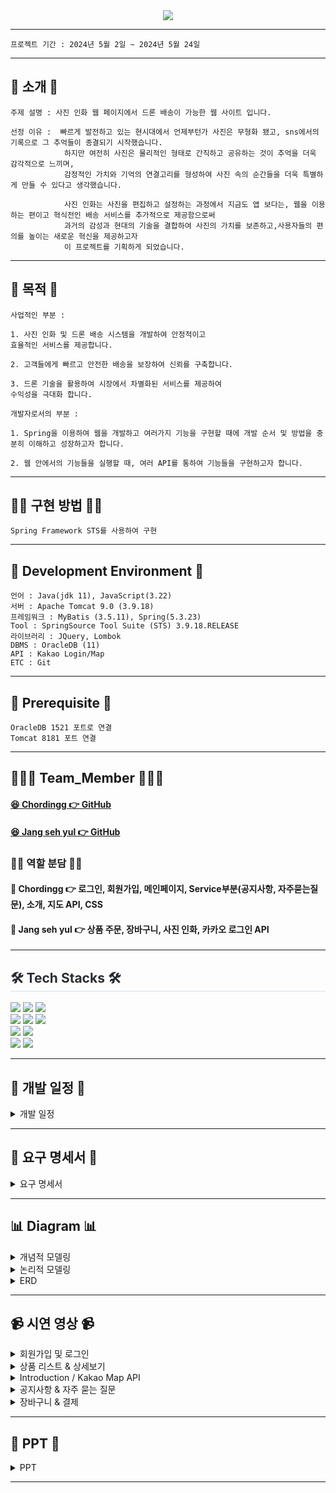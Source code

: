 
<div align= "center">
    <img src="https://capsule-render.vercel.app/api?type=rounded&color=0:a5bbe9,100:a4dbc6&height=180&text=Project%20Doong-doong%20✈️%20&animation=fadeIn&fontColor=000000&fontSize=40" />
    <div align= "center"> 
     </div>
</div>

***

```
프로젝트 기간 : 2024년 5월 2일 ~ 2024년 5월 24일
```
***


## 📌 소개 📌
```
주제 설명 : 사진 인화 웹 페이지에서 드론 배송이 가능한 웹 사이트 입니다.
```

```
선정 이유 :  빠르게 발전하고 있는 현시대에서 언제부턴가 사진은 무형화 됐고, sns에서의 기록으로 그 추억들이 종결되기 시작했습니다. 
            하지만 여전히 사진은 물리적인 형태로 간직하고 공유하는 것이 추억을 더욱 감각적으로 느끼며,  
            감정적인 가치와 기억의 연결고리를 형성하여 사진 속의 순간들을 더욱 특별하게 만들 수 있다고 생각했습니다.

            사진 인화는 사진을 편집하고 설정하는 과정에서 지금도 앱 보다는, 웹을 이용하는 편이고 혁식전인 배송 서비스를 추가적으로 제공함으로써 
            과거의 감성과 현대의 기술을 결합하여 사진의 가치를 보존하고,사용자들의 편의를 높이는 새로운 혁신을 제공하고자 
            이 프로젝트를 기획하게 되었습니다.
```
<hr>

## 👀 목적 👀
```
사업적인 부분 :

1. 사진 인화 및 드론 배송 시스템을 개발하여 안정적이고 
효율적인 서비스를 제공합니다.

2. 고객들에게 빠르고 안전한 배송을 보장하여 신뢰를 구축합니다.

3. 드론 기술을 활용하여 시장에서 차별화된 서비스를 제공하여
수익성을 극대화 합니다.
```

```
개발자로서의 부분 :

1. Spring을 이용하여 웹을 개발하고 여러가지 기능을 구현할 때에 개발 순서 및 방법을 충분히 이해하고 성장하고자 합니다.

2. 웹 안에서의 기능들을 실행할 때, 여러 API를 통하여 기능들을 구현하고자 합니다.
```
<hr>

## 👨‍💻 구현 방법 👩‍💻
```
Spring Framework STS를 사용하여 구현
```

<hr>



## 🔧 Development Environment 🔧
```
언어 : Java(jdk 11), JavaScript(3.22)
서버 : Apache Tomcat 9.0 (3.9.18)
프레임워크 : MyBatis (3.5.11), Spring(5.3.23)
Tool : SpringSource Tool Suite (STS) 3.9.18.RELEASE
라이브러리 : JQuery, Lombok
DBMS : OracleDB (11)
API : Kakao Login/Map
ETC : Git
```

<hr>

## 🔔 Prerequisite 🔔
```
OracleDB 1521 포트로 연결 
Tomcat 8181 포트 연결
```

<hr>

## 👨‍👦‍👦 Team_Member 👨‍👦‍👦

#### [😆 Chordingg 👉 GitHub](https://github.com/Chordingg)
#### [😆 Jang seh yul 👉 GitHub](https://github.com/jangseyeol)

### 🙋‍♂️ 역할 분담 🙋‍♀️

#### 🔨 Chordingg 👉 로그인, 회원가입, 메인페이지, Service부분(공지사항, 자주묻는질문), 소개, 지도 API, CSS
#### 🔨 Jang seh yul 👉 상품 주문, 장바구니, 사진 인화, 카카오 로그인 API

<hr>

<div style="text-align: left;">
    <h2 style="border-bottom: 1px solid #d8dee4; color: #282d33;">🛠️ Tech Stacks 🛠️</h2> 
<img src="https://img.shields.io/badge/HTML5-E34F26?style=for-the-badge&logo=HTML5&logoColor=white">
<img src="https://img.shields.io/badge/CSS3-1572B6?style=for-the-badge&logo=CSS3&logoColor=white">
<img src="https://img.shields.io/badge/Java-007396?style=for-the-badge&logo=Java&logoColor=white">     
    
<br>

<img src="https://img.shields.io/badge/Javascript-F7DF1E?style=for-the-badge&logo=Javascript&logoColor=white">
<img src="https://img.shields.io/badge/jquery-%230769AD.svg?style=for-the-badge&logo=jquery&logoColor=white">
<img src="https://img.shields.io/badge/Oracle-F80000?style=for-the-badge&logo=Oracle&logoColor=white">
<br>
<img src="https://img.shields.io/badge/Git-F05032?style=for-the-badge&logo=Git&logoColor=white">
<img src="https://img.shields.io/badge/Github-181717?style=for-the-badge&logo=Github&logoColor=white">
<br>
<img src="https://img.shields.io/badge/Apache Tomcat-F8DC75?style=for-the-badge&logo=Apache Tomcat&logoColor=white">
<img src="https://img.shields.io/badge/Notion-000000?style=for-the-badge&logo=Notion&logoColor=white">
</div>

<hr>


## 📅 개발 일정 📅
<details><summary>개발 일정</summary>
      
  ![개발 일정표](https://github.com/Chordingg/2024_Spring_Project_Doong-doong/assets/157094467/d833c2fd-eefa-48ed-b19b-5aeb69c87f57)

</details>

<hr>

## 📝 요구 명세서 📝

<details><summary>요구 명세서</summary>
    <div>
        <img src="https://github.com/Chordingg/2024_Spring_Project_Doong-doong/assets/157094467/ab59bdc3-957a-4d59-82fa-9a80affb745a"  width="45%"/>
        <img src="https://github.com/Chordingg/2024_Spring_Project_Doong-doong/assets/157094467/eb1cf4ac-65a9-4b01-b289-50ef76d65acc"  width="45%"/>
    </div>
    <div>
        <img src="https://github.com/Chordingg/2024_Spring_Project_Doong-doong/assets/157094467/96aae2e2-c144-4777-8896-0afc1adf3dad"  width="45%"/>
        <img src="https://github.com/Chordingg/2024_Spring_Project_Doong-doong/assets/157094467/ee40d901-0d90-40db-a87a-f1e781f7d008"  width="45%"/>
    </div>
    <div>
         <img src="https://github.com/Chordingg/2024_Spring_Project_Doong-doong/assets/157094467/5470fd7d-011d-409d-b852-69a0cab0f74f"  width="45%"/>
         <img src="https://github.com/Chordingg/2024_Spring_Project_Doong-doong/assets/157094467/21304876-6f6d-4654-8c57-e29b931f87fb"  width="45%"/>
    </div>
    <div>
         <img src="https://github.com/Chordingg/2024_Spring_Project_Doong-doong/assets/157094467/e51c2217-ba5c-4810-8150-a8d990c543c4"  width="45%"/>
    </div>
</details>

<hr>

## 📊 Diagram 📊

<details><summary>개념적 모델링</summary>
    <img src="https://github.com/Chordingg/2024_Spring_Project_Doong-doong/assets/157094467/563300e2-0971-4db3-85f9-0e8f98c5871e" />
</details>

<details><summary>논리적 모델링</summary>
    <img src="https://github.com/Chordingg/2024_Spring_Project_Doong-doong/assets/157094467/b859430a-0fdf-44b9-b1cf-d2d9594989d9" />

</details>
   
<details><summary>ERD</summary>
    <img src="https://github.com/Chordingg/2024_Spring_Project_Doong-doong/assets/157094467/0542ecfb-47ce-48b6-ba09-e55adff61f2a" />
</details>

<hr>

## 📹 시연 영상 📹

<details><summary>회원가입 및 로그인</summary>

<h3>일반 로그인</h3>

https://github.com/Chordingg/2024_Spring_Project_Doong-doong/assets/157094467/222e666b-53c8-4842-a4eb-7f1bc9e17d70

<h3>카카오 로그인</h3>

https://github.com/Chordingg/2024_Spring_Project_Doong-doong/assets/157094467/e77aa735-bced-4108-bd91-42f746aa807f


<h3>휴대전화 인증을 통해 아이디 찾기</h3>

https://github.com/Chordingg/2024_Spring_Project_Doong-doong/assets/157094467/518548e2-84d9-412a-8af4-f3f3ca0ccf70

<h3>이메일 인증을 통해 비밀번호 찾기</h3>

https://github.com/Chordingg/2024_Spring_Project_Doong-doong/assets/157094467/a1f18f32-77a8-4956-babf-8b0d6327ff3c



</details>

    
<details><summary>상품 리스트 & 상세보기</summary>

</details>


<details><summary>Introduction / Kakao Map API</summary>


https://github.com/Chordingg/2024_Spring_Project_Doong-doong/assets/157094467/6f19de43-3303-4abb-9155-5857ea61d22e


https://github.com/Chordingg/2024_Spring_Project_Doong-doong/assets/157094467/3b6da367-f0d7-4729-ace5-ec66a964c344


</details>


<details><summary>공지사항 & 자주 묻는 질문</summary>


https://github.com/Chordingg/2024_Spring_Project_Doong-doong/assets/157094467/1a877c04-007a-4193-87b9-e106ed32a1af


https://github.com/Chordingg/2024_Spring_Project_Doong-doong/assets/157094467/a679f284-448b-45bd-81c4-ca82ba1e13cd


</details>


<details><summary>장바구니 & 결제</summary>

</details>

<hr>

## 📂 PPT 📂

<details><summary>PPT</summary>
     <div>
        <img src="https://github.com/Chordingg/2024_Spring_Project_Doong-doong/assets/157094467/95b336ac-4573-4f42-b536-e4447478b819"  width="45%"/>
        <img src="https://github.com/Chordingg/2024_Spring_Project_Doong-doong/assets/157094467/1077b234-a4df-4355-9285-69472e38c625"  width="45%"/>
     </div>
     <div>
        <img src="https://github.com/Chordingg/2024_Spring_Project_Doong-doong/assets/157094467/4fac32ce-ffcf-4aa9-96e3-de4be2fc52f0"  width="45%"/>
        <img src="https://github.com/Chordingg/2024_Spring_Project_Doong-doong/assets/157094467/945662e0-acd8-4c8b-aea4-86495cf3ce50"  width="45%"/>
     </div>
     <div>
        <img src="https://github.com/Chordingg/2024_Spring_Project_Doong-doong/assets/157094467/5dfa1464-8d7a-4afd-a4b6-c5b280cdf633"  width="45%"/>
        <img src="https://github.com/Chordingg/2024_Spring_Project_Doong-doong/assets/157094467/1f2817c6-710d-41a4-849c-72b21c9b5234"  width="45%"/>
    </div>
    <div>
        <img src="https://github.com/Chordingg/2024_Spring_Project_Doong-doong/assets/157094467/ab59bdc3-957a-4d59-82fa-9a80affb745a"  width="45%"/>
        <img src="https://github.com/Chordingg/2024_Spring_Project_Doong-doong/assets/157094467/eb1cf4ac-65a9-4b01-b289-50ef76d65acc"  width="45%"/>
    </div>
    <div>
        <img src="https://github.com/Chordingg/2024_Spring_Project_Doong-doong/assets/157094467/96aae2e2-c144-4777-8896-0afc1adf3dad"  width="45%"/>
        <img src="https://github.com/Chordingg/2024_Spring_Project_Doong-doong/assets/157094467/ee40d901-0d90-40db-a87a-f1e781f7d008"  width="45%"/>
    </div>
    <div>
         <img src="https://github.com/Chordingg/2024_Spring_Project_Doong-doong/assets/157094467/5470fd7d-011d-409d-b852-69a0cab0f74f"  width="45%"/>
         <img src="https://github.com/Chordingg/2024_Spring_Project_Doong-doong/assets/157094467/21304876-6f6d-4654-8c57-e29b931f87fb"  width="45%"/>
    </div>
    <div>
         <img src="https://github.com/Chordingg/2024_Spring_Project_Doong-doong/assets/157094467/e51c2217-ba5c-4810-8150-a8d990c543c4"  width="45%"/>
         <img src="https://github.com/Chordingg/2024_Spring_Project_Doong-doong/assets/157094467/563300e2-0971-4db3-85f9-0e8f98c5871e"  width="45%"/>
    </div>
    <div>
        <img src="https://github.com/Chordingg/2024_Spring_Project_Doong-doong/assets/157094467/b859430a-0fdf-44b9-b1cf-d2d9594989d9" width="45%"/>
        <img src="https://github.com/Chordingg/2024_Spring_Project_Doong-doong/assets/157094467/0542ecfb-47ce-48b6-ba09-e55adff61f2a" width="45%"/>
    </div>
    <hr>
     <div>
        <img src="https://github.com/Chordingg/2024_Spring_Project_Doong-doong/assets/157094467/583df099-b1aa-470d-b5a2-72bcd6a5f047" width="45%"/>
        <img src="https://github.com/Chordingg/2024_Spring_Project_Doong-doong/assets/157094467/b4da9be7-e6f9-4848-8e04-8b99b9c2a8f3" width="45%"/>
    </div>
     <div>
        <img src="https://github.com/Chordingg/2024_Spring_Project_Doong-doong/assets/157094467/543cf47d-781d-4699-b74a-0559a6b59c3e" width="45%"/>
        <img src="https://github.com/Chordingg/2024_Spring_Project_Doong-doong/assets/157094467/5bdfa591-3c2e-4a3b-9e1c-cb7bca6f91fa" width="45%"/>
    </div>
     <div>
        <img src="https://github.com/Chordingg/2024_Spring_Project_Doong-doong/assets/157094467/d5d835b6-1e53-40d0-b33b-3308b6070559" width="45%"/>
        <img src="https://github.com/Chordingg/2024_Spring_Project_Doong-doong/assets/157094467/674fe1b8-0a28-45a9-892f-52f904777733" width="45%"/>
    </div>
    <div>
        <img src="https://github.com/Chordingg/2024_Spring_Project_Doong-doong/assets/157094467/520e3166-5dfe-4ab5-b7b1-040004d3b8f5" width="45%"/>
        <img src="https://github.com/Chordingg/2024_Spring_Project_Doong-doong/assets/157094467/111ee55d-1a47-4486-ba9c-2dc2cf44a88b" width="45%"/>
    </div>
    <div>
        <img src="https://github.com/Chordingg/2024_Spring_Project_Doong-doong/assets/157094467/5932327f-4702-4c0a-96e2-ce58eca95cca" width="45%"/>
        <img src="https://github.com/Chordingg/2024_Spring_Project_Doong-doong/assets/157094467/2d91546b-47f1-43da-944a-69caa59e3e6a" width="45%"/>
    </div>
     <div>
        <img src="https://github.com/Chordingg/2024_Spring_Project_Doong-doong/assets/157094467/4598bd8c-7b91-40ae-bb15-0193a9fb9b7c" width="45%"/>
        <img src="https://github.com/Chordingg/2024_Spring_Project_Doong-doong/assets/157094467/984a49b3-0b95-4188-b99f-9f172e79c018" width="45%"/>
     </div>
     <div>
        <img src="https://github.com/Chordingg/2024_Spring_Project_Doong-doong/assets/157094467/31125ec2-b357-49b8-95e0-b98506805d9f" width="45%"/>
        <img src="https://github.com/Chordingg/2024_Spring_Project_Doong-doong/assets/157094467/d8891bb5-28fd-49b7-9581-2ada5ecae24d" width="45%"/>
     </div>
     <div>
        <img src="https://github.com/Chordingg/2024_Spring_Project_Doong-doong/assets/157094467/9dfebd39-5049-4923-abb3-5c2c26aab7bd" width="45%"/>
        <img src="https://github.com/Chordingg/2024_Spring_Project_Doong-doong/assets/157094467/b763271c-4d2f-4c7d-b3b2-d3508460958d" width="45%"/>
     </div>
     <div>
        <img src="https://github.com/Chordingg/2024_Spring_Project_Doong-doong/assets/157094467/a6c74fb6-6686-4844-b110-08f514cbb368" width="45%"/>
        <img src="https://github.com/Chordingg/2024_Spring_Project_Doong-doong/assets/157094467/0fc91af7-764d-4429-8c9d-09a6a71eb9d2" width="45%"/>
     </div>
     <div>
        <img src="https://github.com/Chordingg/2024_Spring_Project_Doong-doong/assets/157094467/f28b914e-ebb4-41c9-8037-6fa408521fa9" width="45%"/>
        <img src="https://github.com/Chordingg/2024_Spring_Project_Doong-doong/assets/157094467/193324fa-afd2-4c80-9a00-e43a6693871d" width="45%"/>
     </div>
     <div>
        <img src="https://github.com/Chordingg/2024_Spring_Project_Doong-doong/assets/157094467/4bbb9dd6-f738-493a-bae6-c40a2eb3a756" width="45%"/>
        <img src="https://github.com/Chordingg/2024_Spring_Project_Doong-doong/assets/157094467/4b8c2ba4-fcb1-4784-aeb2-08b0a5df95db" width="45%"/>
     </div>
     <div>
        <img src="https://github.com/Chordingg/2024_Spring_Project_Doong-doong/assets/157094467/fef44ceb-8375-4bb5-82dc-2218ca07f0cf" width="45%"/>
        <img src="https://github.com/Chordingg/2024_Spring_Project_Doong-doong/assets/157094467/ef41a1b0-4644-4c7b-bdc3-f9126f80d201" width="45%"/>
     </div>
     <div>
        <img src="https://github.com/Chordingg/2024_Spring_Project_Doong-doong/assets/157094467/1f7080a4-fe3d-4d91-942e-1d8cf835573a" width="45%"/>
        <img src="https://github.com/Chordingg/2024_Spring_Project_Doong-doong/assets/157094467/7af73231-4476-41fe-a03e-2f72c6902b66" width="45%"/>
     </div>
     <div>
        <img src="https://github.com/Chordingg/2024_Spring_Project_Doong-doong/assets/157094467/30b9fc18-e281-416c-9bcd-2cb7ac781d3a" width="45%"/>
        <img src="https://github.com/Chordingg/2024_Spring_Project_Doong-doong/assets/157094467/49be98f0-2a73-4d06-b274-e8b7265170e2" width="45%"/>
     </div>
     <div>
        <img src="https://github.com/Chordingg/2024_Spring_Project_Doong-doong/assets/157094467/503f55c8-34f0-4f96-afe1-d497c25a5e3e" width="45%"/>
        <img src="https://github.com/Chordingg/2024_Spring_Project_Doong-doong/assets/157094467/9d55e2f9-e09d-4781-9126-bde220bdc23d" width="45%"/>
     </div>
     <div>
        <img src="https://github.com/Chordingg/2024_Spring_Project_Doong-doong/assets/157094467/f86ce01a-1b41-4895-af73-ddd67b57511d" width="45%"/>
        <img src="https://github.com/Chordingg/2024_Spring_Project_Doong-doong/assets/157094467/74317503-72db-47c0-aad3-5ac20121a20b" width="45%"/>
     </div>
     <div>
        <img src="https://github.com/Chordingg/2024_Spring_Project_Doong-doong/assets/157094467/b9c02764-b9b8-4216-8e45-eda9f2a9f64c" width="45%"/>
        <img src="https://github.com/Chordingg/2024_Spring_Project_Doong-doong/assets/157094467/d81807a7-10dc-4a6d-a1ef-73315830c42c" width="45%"/>
     </div>
     <div>
        <img src="https://github.com/Chordingg/2024_Spring_Project_Doong-doong/assets/157094467/0441a834-dcbb-44e5-b0a5-3aec34b115d3" width="45%"/>
        <img src="https://github.com/Chordingg/2024_Spring_Project_Doong-doong/assets/157094467/5c5d7706-82b6-4f20-b13f-d67ae40157dd" width="45%"/>
     </div>
     <div>
        <img src="https://github.com/Chordingg/2024_Spring_Project_Doong-doong/assets/157094467/f6233ebb-18ee-4a3b-bccb-8690d038297e" width="45%"/>
        <img src="https://github.com/Chordingg/2024_Spring_Project_Doong-doong/assets/157094467/78f79385-4de4-4da5-92be-1891cd6b63d0" width="45%"/>
     </div>
     <div>
        <img src="https://github.com/Chordingg/2024_Spring_Project_Doong-doong/assets/157094467/20742b18-fb84-4241-aa91-bcf7bcddbfb3" width="45%"/>
        <img src="https://github.com/Chordingg/2024_Spring_Project_Doong-doong/assets/157094467/6affd46c-2b89-4415-a5f7-0bae1e3720c2" width="45%"/>
     </div>
     <div>
        <img src="https://github.com/Chordingg/2024_Spring_Project_Doong-doong/assets/157094467/d1453b92-add4-472a-8692-6637170f4847" width="45%"/>
        <img src="https://github.com/Chordingg/2024_Spring_Project_Doong-doong/assets/157094467/d6fdc29b-41b6-432e-8a9c-d45e8e89e9f4" width="45%"/>
     </div>
     <div>
        <img src="https://github.com/Chordingg/2024_Spring_Project_Doong-doong/assets/157094467/7a0db065-4981-4d8d-8524-5f0d4695ebe6" width="45%"/>
        <img src="https://github.com/Chordingg/2024_Spring_Project_Doong-doong/assets/157094467/6fa16cf7-a945-41f7-a067-f1c7225c5a3e" width="45%"/>
     </div>
     <div>
        <img src="https://github.com/Chordingg/2024_Spring_Project_Doong-doong/assets/157094467/3ac0d7c2-d6b3-4df1-93f6-2f6dfecd1951" width="45%"/>
        <img src="https://github.com/Chordingg/2024_Spring_Project_Doong-doong/assets/157094467/5ec514dc-8d9c-4efc-a1ff-dc8149d836e7" width="45%"/>
     </div>
     <div>
        <img src="https://github.com/Chordingg/2024_Spring_Project_Doong-doong/assets/157094467/2eb26780-69c7-4e5c-b04e-a8ab8d1cb82f" width="45%"/>
        <img src="https://github.com/Chordingg/2024_Spring_Project_Doong-doong/assets/157094467/8ced557a-d04a-4510-8508-a18c49f2f2ad" width="45%"/>
     </div>
     <div>
        <img src="https://github.com/Chordingg/2024_Spring_Project_Doong-doong/assets/157094467/b3fac03b-b114-41d5-b8c7-05ac8053fdcf" width="45%"/>
        <img src="https://github.com/Chordingg/2024_Spring_Project_Doong-doong/assets/157094467/b94087b6-625e-47b5-bcdf-b0ed418fa713" width="45%"/>
     </div>
     <div>
        <img src="https://github.com/Chordingg/2024_Spring_Project_Doong-doong/assets/157094467/3fb6cac3-2b67-493a-8ee6-25ed4bc4d15a" width="45%"/>
        <img src="https://github.com/Chordingg/2024_Spring_Project_Doong-doong/assets/157094467/9f90030b-3fa5-4424-a425-8ed42289af58" width="45%"/>
     </div>
     <div>
        <img src="https://github.com/Chordingg/2024_Spring_Project_Doong-doong/assets/157094467/704a1d91-5ab7-4844-9eee-8650a551f952" width="45%"/>
        <img src="https://github.com/Chordingg/2024_Spring_Project_Doong-doong/assets/157094467/623f266c-2671-4e6d-8816-f8973d438f0c" width="45%"/>
     </div>
     <div>
        <img src="https://github.com/Chordingg/2024_Spring_Project_Doong-doong/assets/157094467/b739f3e7-6dab-4cb7-bfb5-aaf5978ef60e" width="45%"/>
        <img src="https://github.com/Chordingg/2024_Spring_Project_Doong-doong/assets/157094467/e389ba9c-5115-456e-83e0-a3e99d0d96f4" width="45%"/>
     </div>
     <div>
        <img src="https://github.com/Chordingg/2024_Spring_Project_Doong-doong/assets/157094467/4cd45513-bc83-46d6-80b6-799488d38c01" width="45%"/>
        <img src="https://github.com/Chordingg/2024_Spring_Project_Doong-doong/assets/157094467/dae657c1-2496-40ad-8da4-884ad0f4b9ef" width="45%"/>
     </div>
     <div>
        <img src="https://github.com/Chordingg/2024_Spring_Project_Doong-doong/assets/157094467/18d28229-bae3-4276-b818-9811d62b6d26" width="45%"/>
        <img src="https://github.com/Chordingg/2024_Spring_Project_Doong-doong/assets/157094467/da9a2d6a-fd31-440c-8e10-ccd27f3f3e02" width="45%"/>
     </div>
     <div>
        <img src="https://github.com/Chordingg/2024_Spring_Project_Doong-doong/assets/157094467/35fbb0df-6753-4824-91d0-95e443372ff7" width="45%"/>
        <img src="https://github.com/Chordingg/2024_Spring_Project_Doong-doong/assets/157094467/43a2df47-2186-4794-8579-ae7f6aa2d350" width="45%"/>
     </div>
     <div>
        <img src="https://github.com/Chordingg/2024_Spring_Project_Doong-doong/assets/157094467/ecd63d1e-84cc-4b3f-b66b-f9a1af01638f" width="45%"/>
        <img src="https://github.com/Chordingg/2024_Spring_Project_Doong-doong/assets/157094467/1a3c2668-425b-469d-b0f0-48ce8ddb75b9" width="45%"/>
     </div>
     <div>
        <img src="https://github.com/Chordingg/2024_Spring_Project_Doong-doong/assets/157094467/d48af3a9-1daf-4cba-81dc-5be903e203b8" width="45%"/>
        <img src="https://github.com/Chordingg/2024_Spring_Project_Doong-doong/assets/157094467/3447ccd9-d73f-414f-92e4-e8ce68fbf6b7" width="45%"/>
     </div>
     <div>
        <img src="https://github.com/Chordingg/2024_Spring_Project_Doong-doong/assets/157094467/0a86c5e4-ebbb-4957-8826-d2d4c84e14ae" width="45%"/>
     </div>
     




</details>

<hr> 

